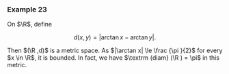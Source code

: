 ### Example 23

On $\R$, define

$$ d(x,y) = |\arctan x - \arctan y|. $$

Then $(\R ,d)$ is a metric space. As $|\arctan x| \le \frac {\pi }{2}$ for every $x \in \R$, it is bounded. In fact, we have $\textrm {diam} (\R ) = \pi$ in this metric.